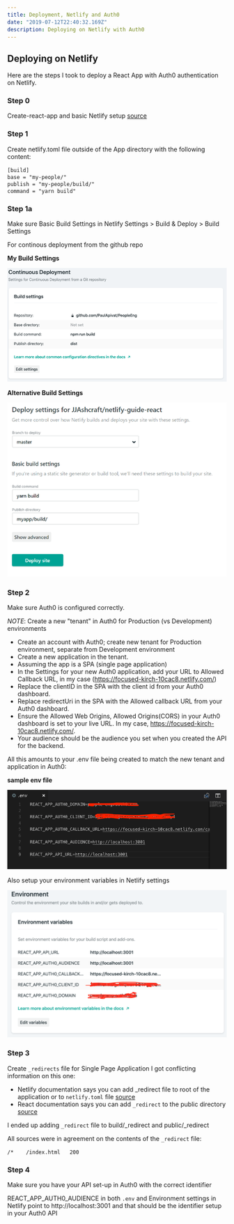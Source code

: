 ```yaml
---
title: Deployment, Netlify and Auth0
date: "2019-07-12T22:40:32.169Z"
description: Deploying on Netlify with Auth0
---
```


## Deploying on Netlify

Here are the steps I took to deploy a React App with Auth0 authentication on Netlify.

### Step 0

Create-react-app and basic Netlify setup [source](https://hackernoon.com/netlify-continuous-deployment-github-react-lambdaschool-67f3ae658d31)

### Step 1

Create netlify.toml file outside of the App directory with the following content:

```
[build]
base = "my-people/"
publish = "my-people/build/"
command = "yarn build"
```

### Step 1a

Make sure Basic Build Settings in Netlify
Settings > Build & Deploy > Build Settings

For continous deployment from the github repo

**My Build Settings**

![My Build Settings](./build-setting.png)

**Alternative Build Settings**

![Alternative Build Setting](./build-setting2.png)

### Step 2

Make sure Auth0 is configured correctly.

_NOTE_: Create a new "tenant" in Auth0 for Production (vs Development) environments

- Create an account with Auth0; create new tenant for Production environment, separate from Development environment
- Create a new application in the tenant.
- Assuming the app is a SPA (single page application)
- In the Settings for your new Auth0 application, add your URL to Allowed Callback URL, in my case (https://focused-kirch-10cac8.netlify.com/)
- Replace the clientID in the SPA with the client id from your Auth0 dashboard.
- Replace redirectUri in the SPA with the Allowed callback URL from your Auth0 dashboard.
- Ensure the Allowed Web Origins, Allowed Origins(CORS) in your Auth0 dashboard is set to your live URL. In my case, https://focused-kirch-10cac8.netlify.com/.
- Your audience should be the audience you set when you created the API for the backend.

All this amounts to your .env file being created to match the new tenant and application in Auth0:

**sample env file**

![Sample Env File](./envfile.png)

Also setup your environment variables in Netlify settings

![Environment Variable in Netlify](./netlify-settings-env.png)

### Step 3

Create `_redirects` file for Single Page Application
I got conflicting information on this one:

- Netlify documentation says you can add \_redirect file to root of the application or to `netlify.toml` file [source](https://www.netlify.com/docs/redirects/)
- React documentation says you can add `_redirect` to the public directory [source](https://facebook.github.io/create-react-app/docs/deployment)

I ended up adding `_redirect` file to build/\_redirect and public/\_redirect

All sources were in agreement on the contents of the `_redirect` file:

```
/*    /index.html   200
```

### Step 4

Make sure you have your API set-up in Auth0 with the correct identifier

REACT_APP_AUTH0_AUDIENCE in both `.env` and Environment settings in Netlify point to http://localhost:3001 and that should be the identifier setup in your Auth0 API
